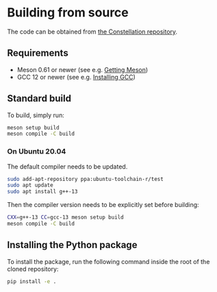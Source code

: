 # Building from source

The code can be obtained from [the Constellation repository](https://gitlab.desy.de/constellation/constellation).

## Requirements

- Meson 0.61 or newer (see e.g. [Getting Meson](https://mesonbuild.com/Getting-meson.html))
- GCC 12 or newer (see e.g. [Installing GCC](https://gcc.gnu.org/install/))

## Standard build

To build, simply run:

```sh
meson setup build
meson compile -C build
```

### On Ubuntu 20.04

The default compiler needs to be updated.

```sh
sudo add-apt-repository ppa:ubuntu-toolchain-r/test
sudo apt update
sudo apt install g++-13
```

Then the compiler version needs to be explicitly set before building:

```sh
CXX=g++-13 CC=gcc-13 meson setup build
meson compile -C build
```

## Installing the Python package

To install the package, run the following command inside the root of the cloned repository:

```sh
pip install -e .
```
